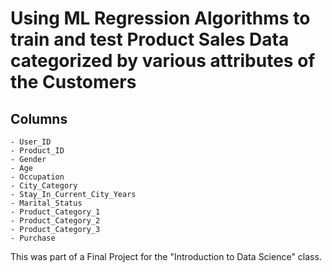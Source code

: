 # Using ML Regression Algorithms to train and test Product Sales Data categorized by various attributes of the Customers

## Columns
```
- User_ID	
- Product_ID
- Gender	
- Age	
- Occupation	
- City_Category	
- Stay_In_Current_City_Years	
- Marital_Status	
- Product_Category_1	
- Product_Category_2	
- Product_Category_3	
- Purchase
```

This was part of a Final Project for the "Introduction to Data Science" class.

